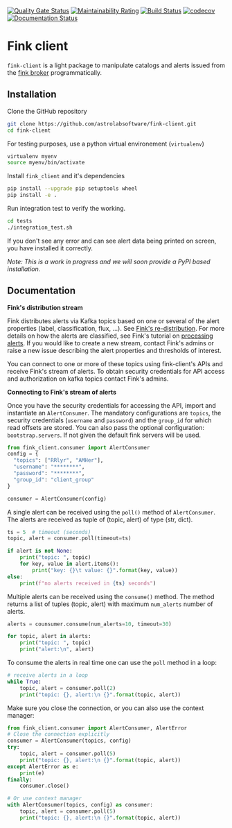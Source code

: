 [![Quality Gate Status](https://sonarcloud.io/api/project_badges/measure?project=astrolabsoftware_fink-client&metric=alert_status)](https://sonarcloud.io/dashboard?id=astrolabsoftware_fink-client) [![Maintainability Rating](https://sonarcloud.io/api/project_badges/measure?project=astrolabsoftware_fink-client&metric=sqale_rating)](https://sonarcloud.io/dashboard?id=astrolabsoftware_fink-client)
[![Build Status](https://travis-ci.org/astrolabsoftware/fink-client.svg?branch=master)](https://travis-ci.org/astrolabsoftware/fink-client)
[![codecov](https://codecov.io/gh/astrolabsoftware/fink-client/branch/master/graph/badge.svg)](https://codecov.io/gh/astrolabsoftware/fink-client) [![Documentation Status](https://readthedocs.org/projects/fink-broker/badge/?version=latest)](https://fink-broker.readthedocs.io/en/latest/?badge=latest)

# Fink client

`fink-client` is a light package to manipulate catalogs and alerts issued from the [fink broker](https://github.com/astrolabsoftware/fink-broker) programmatically.

## Installation

Clone the GitHub repository
```bash
git clone https://github.com/astrolabsoftware/fink-client.git
cd fink-client
```
For testing purposes, use a python virtual environement (`virtualenv`)
```bash
virtualenv myenv
source myenv/bin/activate
```
Install `fink_client` and it's dependencies
```bash
pip install --upgrade pip setuptools wheel
pip install -e .
```
Run integration test to verify the working.
```bash
cd tests
./integration_test.sh
```
If you don't see any error and can see alert data being printed on screen, you have
installed it correctly.

*Note:
This is a work in progress and we will soon provide a PyPI based installation.*

## Documentation

**Fink's distribution stream**

Fink distributes alerts via Kafka topics based on one or several of the alert properties (label, classification, flux, ...).
See [Fink's re-distribution](https://fink-broker.readthedocs.io/en/latest/user_guide/streaming-out/).
For more details on how the alerts are classified, see Fink's tutorial on [processing alerts](https://fink-broker.readthedocs.io/en/latest/tutorials/processing_alerts/).
If you would like to create a new stream, contact Fink's admins or raise a new issue describing the alert properties and thresholds of interest.

You can connect to one or more of these topics using fink-client's APIs and receive Fink's stream of alerts.
To obtain security credentials for API access and authorization on kafka topics contact Fink's admins.

**Connecting to Fink's stream of alerts**

Once you have the security credentials for accessing the API, import and instantiate an `AlertConsumer`. The mandatory configurations are `topics`, the security credentials (`username` and `password`) and the `group_id` for which read offsets are stored. You can also pass the optional configuration: `bootstrap.servers`. If not given the default fink servers will be used.

```python
from fink_client.consumer import AlertConsumer
config = {
  "topics": ["RRlyr", "AMHer"],
  "username": "********",
  "password": "********",
  "group_id": "client_group"
}

consumer = AlertConsumer(config)
```
A single alert can be received using the `poll()` method of `AlertConsumer`. The alerts are received as tuple of (topic, alert) of type (str, dict).

```python
ts = 5  # timeout (seconds)
topic, alert = consumer.poll(timeout=ts)

if alert is not None:
    print("topic: ", topic)
    for key, value in alert.items():
        print("key: {}\t value: {}".format(key, value))
else:
    print(f"no alerts received in {ts} seconds")
```

Multiple alerts can be received using the `consume()` method. The method returns a list of tuples (topic, alert) with maximum `num_alerts` number of alerts.
```python
alerts = counsumer.consume(num_alerts=10, timeout=30)

for topic, alert in alerts:
    print("topic: ", topic)
    print("alert:\n", alert)
```
To consume the alerts in real time one can use the `poll` method in a loop:
```python
# receive alerts in a loop
while True:
    topic, alert = consumer.poll(2)
    print("topic: {}, alert:\n {}".format(topic, alert))
```
Make sure you close the connection, or you can also use the context manager:
```python
from fink_client.consumer import AlertConsumer, AlertError
# Close the connection explicitly
consumer = AlertConsumer(topics, config)
try:
    topic, alert = consumer.poll(5)
    print("topic: {}, alert:\n {}".format(topic, alert))
except AlertError as e:
    print(e)
finally:
    consumer.close()

# Or use context manager
with AlertConsumer(topics, config) as consumer:
    topic, alert = consumer.poll(5)
    print("topic: {}, alert:\n {}".format(topic, alert))
```
